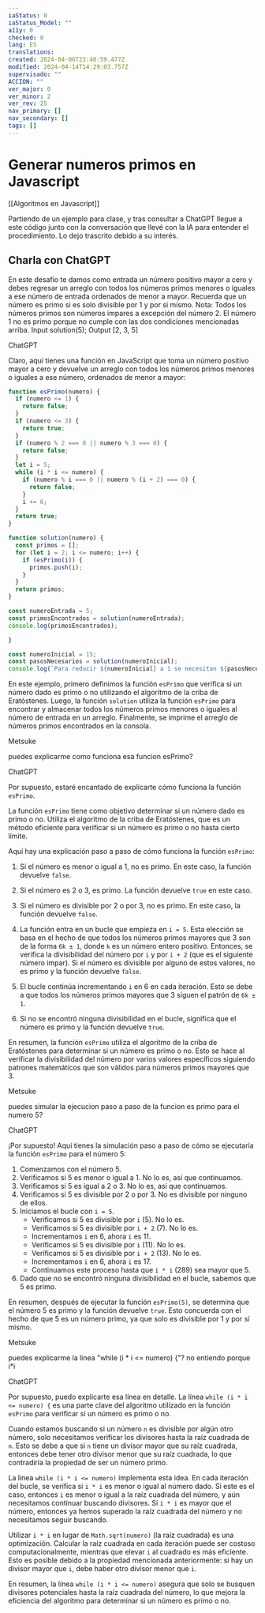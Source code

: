 ```yaml
---
iaStatus: 0
iaStatus_Model: ""
a11y: 0
checked: 0
lang: ES
translations: 
created: 2024-04-06T23:48:59.477Z
modified: 2024-04-14T14:29:03.757Z
supervisado: ""
ACCION: ""
ver_major: 0
ver_minor: 2
ver_rev: 25
nav_primary: []
nav_secondary: []
tags: []
---
```

# Generar numeros primos en Javascript

[[Algoritmos en Javascript]]

Partiendo de un ejemplo para clase, y tras consultar a ChatGPT llegue a este código junto con la conversación que llevé con la IA para entender el procedimiento. Lo dejo trascrito debido a su interés.

## Charla con ChatGPT

En este desafío te damos como entrada un número positivo mayor a cero y debes regresar un arreglo con todos los números primos menores o iguales a ese número de entrada ordenados de menor a mayor. Recuerda que un número es primo si es solo divisible por 1 y por si mismo. Nota: Todos los números primos son números impares a excepción del número 2. El número 1 no es primo porque no cumple con las dos condiciones mencionadas arriba. Input solution(5); Output [2, 3, 5]

ChatGPT

Claro, aquí tienes una función en JavaScript que toma un número positivo mayor a cero y devuelve un arreglo con todos los números primos menores o iguales a ese número, ordenados de menor a mayor:


```js
function esPrimo(numero) {
  if (numero <= 1) {
    return false;
  }
  if (numero <= 3) {
    return true;
  }
  if (numero % 2 === 0 || numero % 3 === 0) {
    return false;
  }
  let i = 5;
  while (i * i <= numero) {
    if (numero % i === 0 || numero % (i + 2) === 0) {
      return false;
    }
    i += 6;
  }
  return true;
}

function solution(numero) {
  const primos = [];
  for (let i = 2; i <= numero; i++) {
    if (esPrimo(i)) {
      primos.push(i);
    }
  }
  return primos;
}

const numeroEntrada = 5;
const primosEncontrados = solution(numeroEntrada);
console.log(primosEncontrados);

}

const numeroInicial = 15;
const pasosNecesarios = solution(numeroInicial);
console.log(`Para reducir ${numeroInicial} a 1 se necesitan ${pasosNecesarios} pasos.`);
```

En este ejemplo, primero definimos la función `esPrimo` que verifica si un número dado es primo o no utilizando el algoritmo de la criba de Eratóstenes. Luego, la función `solution` utiliza la función `esPrimo` para encontrar y almacenar todos los números primos menores o iguales al número de entrada en un arreglo. Finalmente, se imprime el arreglo de números primos encontrados en la consola.

Metsuke

puedes explicarme como funciona esa funcion esPrimo?

ChatGPT

Por supuesto, estaré encantado de explicarte cómo funciona la función `esPrimo`.

La función `esPrimo` tiene como objetivo determinar si un número dado es primo o no. Utiliza el algoritmo de la criba de Eratóstenes, que es un método eficiente para verificar si un número es primo o no hasta cierto límite.

Aquí hay una explicación paso a paso de cómo funciona la función `esPrimo`:

1. Si el número es menor o igual a 1, no es primo. En este caso, la función devuelve `false`.
    
2. Si el número es 2 o 3, es primo. La función devuelve `true` en este caso.
    
3. Si el número es divisible por 2 o por 3, no es primo. En este caso, la función devuelve `false`.
    
4. La función entra en un bucle que empieza en `i = 5`. Esta elección se basa en el hecho de que todos los números primos mayores que 3 son de la forma `6k ± 1`, donde `k` es un número entero positivo. Entonces, se verifica la divisibilidad del número por `i` y por `i + 2` (que es el siguiente número impar). Si el número es divisible por alguno de estos valores, no es primo y la función devuelve `false`.
    
5. El bucle continúa incrementando `i` en 6 en cada iteración. Esto se debe a que todos los números primos mayores que 3 siguen el patrón de `6k ± 1`.
    
6. Si no se encontró ninguna divisibilidad en el bucle, significa que el número es primo y la función devuelve `true`.
    

En resumen, la función `esPrimo` utiliza el algoritmo de la criba de Eratóstenes para determinar si un número es primo o no. Esto se hace al verificar la divisibilidad del número por varios valores específicos siguiendo patrones matemáticos que son válidos para números primos mayores que 3.

Metsuke

puedes simular la ejecucion paso a paso de la funcion es primo para el numero 5?

ChatGPT

¡Por supuesto! Aquí tienes la simulación paso a paso de cómo se ejecutaría la función `esPrimo` para el número 5:

1. Comenzamos con el número 5.
2. Verificamos si 5 es menor o igual a 1. No lo es, así que continuamos.
3. Verificamos si 5 es igual a 2 o 3. No lo es, así que continuamos.
4. Verificamos si 5 es divisible por 2 o por 3. No es divisible por ninguno de ellos.
5. Iniciamos el bucle con `i = 5`.
    - Verificamos si 5 es divisible por `i` (5). No lo es.
    - Verificamos si 5 es divisible por `i + 2` (7). No lo es.
    - Incrementamos `i` en 6, ahora `i` es 11.
    - Verificamos si 5 es divisible por `i` (11). No lo es.
    - Verificamos si 5 es divisible por `i + 2` (13). No lo es.
    - Incrementamos `i` en 6, ahora `i` es 17.
    - Continuamos este proceso hasta que `i * i` (289) sea mayor que 5.
6. Dado que no se encontró ninguna divisibilidad en el bucle, sabemos que 5 es primo.

En resumen, después de ejecutar la función `esPrimo(5)`, se determina que el número 5 es primo y la función devuelve `true`. Esto concuerda con el hecho de que 5 es un número primo, ya que solo es divisible por 1 y por sí mismo.

Metsuke

puedes explicarme la linea "while (i * i <= numero) {"? no entiendo porque i*i

ChatGPT

Por supuesto, puedo explicarte esa línea en detalle. La línea `while (i * i <= numero) {` es una parte clave del algoritmo utilizado en la función `esPrimo` para verificar si un número es primo o no.

Cuando estamos buscando si un número `n` es divisible por algún otro número, solo necesitamos verificar los divisores hasta la raíz cuadrada de `n`. Esto se debe a que si `n` tiene un divisor mayor que su raíz cuadrada, entonces debe tener otro divisor menor que su raíz cuadrada, lo que contradiría la propiedad de ser un número primo.

La línea `while (i * i <= numero)` implementa esta idea. En cada iteración del bucle, se verifica si `i * i` es menor o igual al número dado. Si este es el caso, entonces `i` es menor o igual a la raíz cuadrada del número, y aún necesitamos continuar buscando divisores. Si `i * i` es mayor que el número, entonces ya hemos superado la raíz cuadrada del número y no necesitamos seguir buscando.

Utilizar `i * i` en lugar de `Math.sqrt(numero)` (la raíz cuadrada) es una optimización. Calcular la raíz cuadrada en cada iteración puede ser costoso computacionalmente, mientras que elevar `i` al cuadrado es más eficiente. Esto es posible debido a la propiedad mencionada anteriormente: si hay un divisor mayor que `i`, debe haber otro divisor menor que `i`.

En resumen, la línea `while (i * i <= numero)` asegura que solo se busquen divisores potenciales hasta la raíz cuadrada del número, lo que mejora la eficiencia del algoritmo para determinar si un número es primo o no.